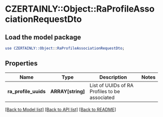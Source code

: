 # CZERTAINLY::Object::RaProfileAssociationRequestDto

## Load the model package
```perl
use CZERTAINLY::Object::RaProfileAssociationRequestDto;
```

## Properties
Name | Type | Description | Notes
------------ | ------------- | ------------- | -------------
**ra_profile_uuids** | **ARRAY[string]** | List of UUIDs of RA Profiles to be associated | 

[[Back to Model list]](../README.md#documentation-for-models) [[Back to API list]](../README.md#documentation-for-api-endpoints) [[Back to README]](../README.md)


